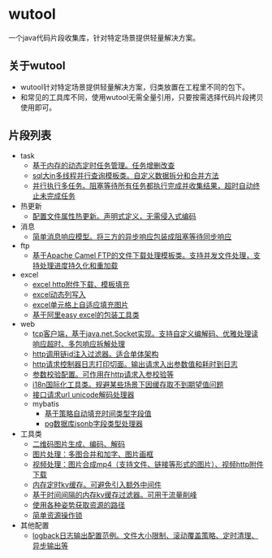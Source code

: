# wutool

一个java代码片段收集库，针对特定场景提供轻量解决方案。

## 关于wutool

+ wutool针对特定场景提供轻量解决方案，归类放置在工程里不同的包下。
+ 和常见的工具库不同，使用wutool无需全量引用，只要按需选择代码片段拷贝使用即可。

## 片段列表

- task
    - [基于内存的动态定时任务管理。任务增删改查](https://github.com/handsomestWei/wutool/tree/main/src/main/java/com/wjy/wutool/task/dynamic/DynamicTaskManager.java)
    - [sql大in多线程并行查询模板类。自定义数据拆分和合并方法](https://github.com/handsomestWei/wutool/tree/main/src/main/java/com/wjy/wutool/task/PartitionSelectJob.java)
    - [并行执行多任务。阻塞等待所有任务都执行完成并收集结果，超时自动终止未完成任务](https://github.com/handsomestWei/wutool/tree/main/src/main/java/com/wjy/wutool/task/ParallelCallableUtil.java)
- 热更新
    - [配置文件属性热更新。声明式定义，无需侵入式编码](https://github.com/handsomestWei/wutool/tree/main/src/main/java/com/wjy/wutool/hotreload/MiniHotReloadPropComponent.java)
- 消息
    - [简单消息响应模型。将三方的异步响应包装成阻塞等待同步响应](https://github.com/handsomestWei/wutool/tree/main/src/main/java/com/wjy/wutool/msg/reactor/service/AbsMsgReactorService.java)
- ftp
    - [基于Apache Camel FTP的文件下载处理模板类。支持并发文件处理，支持处理进度持久化和重加载](https://github.com/handsomestWei/wutool/tree/main/src/main/java/com/wjy/wutool/ftp/process/AbsBizFileProcess.java)
- excel
    - [excel http附件下载、模板填充](https://github.com/handsomestWei/wutool/tree/main/src/main/java/com/wjy/wutool/excel/util/RspAttachmentHelper/.java)
    - [excel动态列写入](https://github.com/handsomestWei/wutool/tree/main/src/main/java/com/wjy/wutool/excel/util/DynamicHeadHelper/.java)
    - [excel单元格上自适应填充图片](https://github.com/handsomestWei/wutool/tree/main/src/main/java/com/wjy/wutool/excel/ImageAutoFillMergeCelHandler.java)
    - [基于阿里easy excel的包装工具类](https://github.com/handsomestWei/wutool/tree/main/src/main/java/com/wjy/wutool/excel/util/EasyExcelUtil.java)
- web
    - [tcp客户端，基于java.net.Socket实现。支持自定义编解码、优雅处理读响应超时、多包响应拆解处理](https://github.com/handsomestWei/wutool/tree/main/src/main/java/com/wjy/wutool/web/TcpClient.java)
    - [http调用链id注入过滤器。适合单体架构](https://github.com/handsomestWei/wutool/tree/main/src/main/java/com/wjy/wutool/web/filter/HttpTraceIdFilter.java)
    - [http请求控制器日志打印切面。输出请求入出参数值和耗时到日志](https://github.com/handsomestWei/wutool/tree/main/src/main/java/com/wjy/wutool/web/WebLogAspect.java)
    - [参数校验配置。可作用在http请求入参校验等](https://github.com/handsomestWei/wutool/tree/main/src/main/java/com/wjy/wutool/web/ValidatorConfig.java)
    - [i18n国际化工具类。规避某些场景下因缓存取不到期望值问题](https://github.com/handsomestWei/wutool/tree/main/src/main/java/com/wjy/wutool/web/I18nUtil.java)
    - [接口请求url unicode解码处理器](https://github.com/handsomestWei/wutool/tree/main/src/main/java/com/wjy/wutool/web/UrlPathUnicodeDecodeResolver.java)
    - mybatis
        - [基于策略自动填充时间类型字段值](https://github.com/handsomestWei/wutool/tree/main/src/main/java/com/wjy/wutool/web/mybatis/TimeMetaObjectHandler)
        - [pg数据库jsonb字段类型处理器](https://github.com/handsomestWei/wutool/tree/main/src/main/java/com/wjy/wutool/web/mybatis/PgJsonbTypeHandler)
- 工具类
    - [二维码图片生成、编码、解码](https://github.com/handsomestWei/wutool/tree/main/src/main/java/com/wjy/wutool/util/QrCodeUtil.java)
    - [图片处理：多图合并和加字、图片画框](https://github.com/handsomestWei/wutool/tree/main/src/main/java/com/wjy/wutool/util/PicUtil.java)
    - [视频处理：图片合成mp4（支持文件、链接等形式的图片）、视频http附件下载](https://github.com/handsomestWei/wutool/tree/main/src/main/java/com/wjy/wutool/util/MediaUtil.java)
    - [内存定时kv缓存。可避免引入额外中间件](https://github.com/handsomestWei/wutool/tree/main/src/main/java/com/wjy/wutool/util/MemoryTimedKvCacheUtil.java)
    - [基于时间间隔的内存kv缓存过滤器。可用于流量削峰](https://github.com/handsomestWei/wutool/tree/main/src/main/java/com/wjy/wutool/util/MemoryKvCacheDurationFilter.java)
    - [使用各种姿势获取资源的路径](https://github.com/handsomestWei/wutool/tree/main/src/main/java/com/wjy/wutool/util/ResourcePathUtil.java)
    - [简单资源操作锁](https://github.com/handsomestWei/wutool/tree/main/src/main/java/com/wjy/wutool/util/SimpleResourceLock.java)
- 其他配置
    - [logback日志输出配置范例。文件大小限制、滚动覆盖策略、定时清理、异步输出等](https://github.com/handsomestWei/wutool/tree/main/src/main/resources/logback.xml)
